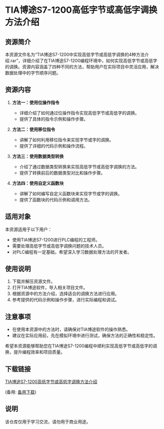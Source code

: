 # TIA博途S7-1200高低字节或高低字调换方法介绍

## 资源简介

本资源文件名为“TIA博途S7-1200中实现高低字节或高低字调换的4种方法介绍.rar”，详细介绍了在TIA博途S7-1200编程环境中，如何实现高低字节或高低字的调换。资源内容涵盖了四种不同的方法，帮助用户在实际项目中灵活应用，解决数据处理中的字节顺序问题。

## 资源内容

1. **方法一：使用位操作指令**
   - 详细介绍了如何通过位操作指令实现高低字节或高低字的调换。
   - 提供了具体的指令示例和操作步骤。

2. **方法二：使用移位指令**
   - 讲解了如何利用移位指令来实现字节或字的调换。
   - 提供了详细的代码示例和操作流程。

3. **方法三：使用数据类型转换**
   - 介绍了通过数据类型转换来实现高低字节或高低字调换的方法。
   - 提供了转换前后的数据类型对比和操作步骤。

4. **方法四：使用自定义函数块**
   - 讲解了如何编写自定义函数块来实现字节或字的调换。
   - 提供了函数块的代码示例和调用方法。

## 适用对象

本资源适用于以下用户：
- 使用TIA博途S7-1200进行PLC编程的工程师。
- 需要处理高低字节或高低字调换问题的技术人员。
- 对PLC编程有一定基础，希望深入学习数据处理方法的开发者。

## 使用说明

1. 下载并解压资源文件。
2. 打开TIA博途软件，导入相关项目文件。
3. 根据资源中的方法介绍，选择适合的调换方法进行应用。
4. 参考提供的代码示例和操作步骤，进行实际编程和调试。

## 注意事项

- 在使用本资源中的方法时，请确保对TIA博途软件的操作熟悉。
- 建议在实际应用前，先在模拟环境中进行测试，确保方法的正确性和稳定性。

希望本资源能够帮助您在TIA博途S7-1200编程中顺利实现高低字节或高低字的调换，提升编程效率和项目质量。

## 下载链接
[TIA博途S7-1200高低字节或高低字调换方法介绍](https://pan.quark.cn/s/5c0fa88d7527) 

(备用: [备用下载](https://pan.baidu.com/s/1i_C5NeBN4WHsodYZq4CRhQ?pwd=1234))

## 说明

该仓库仅用于学习交流，请勿用于商业用途。
